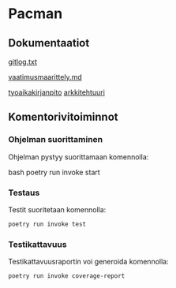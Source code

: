 # Pacman

## Dokumentaatiot

[gitlog.txt](https://github.com/nicolaskivimaki/ot-harjoitustyo2/blob/main/laskarit/viikko1/gitlog.txt)

[vaatimusmaarittely.md](https://github.com/nicolaskivimaki/ot-harjoitustyo2/blob/main/dokumentaatio/vaatimusmaarittely.md)

[tyoaikakirjanpito](https://github.com/nicolaskivimaki/ot-harjoitustyo2/blob/main/dokumentaatio/tuntikirjanpito.md)
[arkkitehtuuri](https://github.com/nicolaskivimaki/ot-harjoitustyo2/blob/main/dokumentaatio/arkkitehtuuri.md)


## Komentorivitoiminnot

### Ohjelman suorittaminen

Ohjelman pystyy suorittamaan komennolla:

bash
poetry run invoke start


### Testaus

Testit suoritetaan komennolla:

```bash
poetry run invoke test
```

### Testikattavuus

Testikattavuusraportin voi generoida komennolla:

```bash
poetry run invoke coverage-report
```
